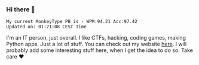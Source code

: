 ### Hi there 👋
<!-- PB START -->
```
My current MonkeyType PB is - WPM:94.21 Acc:97.42
Updated on: 01:21:08 CEST Time
```
<!-- PB END -->
I'm an IT person, just overall. I like CTFs, hacking, coding games, making Python apps. Just a lot of stuff.
You can check out my website [here](https://skill3472.github.io/).
I will probably add some interesting stuff here, when I get the idea to do so. Take care ❤️
